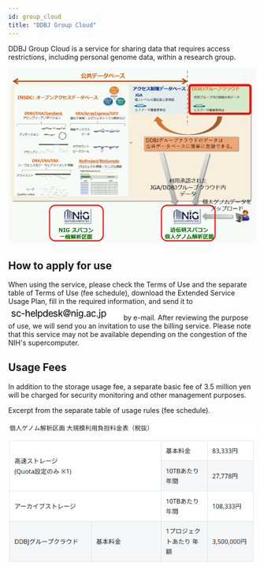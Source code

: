 ```yaml
---
id: group_cloud
title: "DDBJ Group Cloud"
---
```



DDBJ Group Cloud is a service for sharing data that requires access restrictions, including personal genome data, within a research group.


![](ddbj_group_cloud.png)

 
## How to apply for use

 When using the service, please check the Terms of Use and the separate table of Terms of Use (fee schedule), download the Extended Service Usage Plan, fill in the required information, and send it to ![](sc-helpdesk.png) by e-mail.  After reviewing the purpose of use, we will send you an invitation to use the billing service. Please note that this service may not be available depending on the congestion of the NIH's supercomputer.

 
## Usage Fees

In addition to the storage usage fee, a separate basic fee of 3.5 million yen will be charged for security monitoring and other management purposes.


Excerpt from the separate table of usage rules (fee schedule).


![](ddbj_group_cloud_price_table.png)



